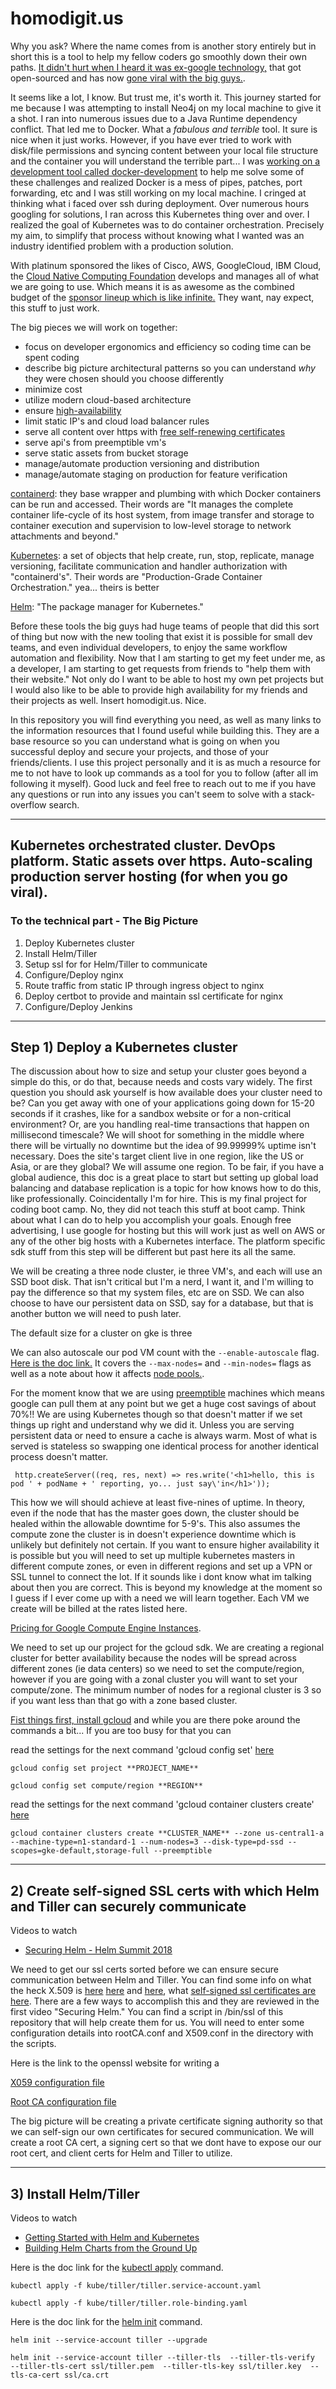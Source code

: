 # homodigit.us

Why you ask?  Where the name comes from is another story entirely but in short this is a tool to help my fellow coders go smoothly down their own paths.  [It didn't hurt when I heard it was ex-google technology,](https://blog.risingstack.com/the-history-of-kubernetes/) that got open-sourced and has now [gone viral with the big guys.](https://www.cncf.io/about/members/).

It seems like a lot, I know. But trust me, it's worth it. This journey started for me because I was attempting to install Neo4j on my local machine to give it a shot.  I ran into numerous issues due to a Java Runtime dependency conflict. That led me to Docker. What a *fabulous and terrible* tool.  It sure is nice when it just works.  However, if you have ever tried to work with disk/file permissions and syncing content between your local file structure and the container you will understand the terrible part... I was [working on a development tool called docker-development](https://github.com/matthewkeil/docker-development) to help me solve some of these challenges and realized Docker is a mess of pipes, patches, port forwarding, etc and I was still working on my local machine.  I cringed at thinking what i faced over ssh during deployment.  Over numerous hours googling for solutions, I ran across this Kubernetes thing over and over.  I realized the goal of Kubernetes was to do container orchestration.  Precisely my aim, to simplify that process without knowing what I wanted was an industry identified problem with a production solution.

With platinum sponsored the likes of Cisco, AWS, GoogleCloud, IBM Cloud, the [Cloud Native Computing Foundation](https://www.cncf.io) develops and manages all of what we are going to use.  Which means it is as awesome as the combined budget of the [sponsor lineup which is like infinite.](https://www.cncf.io/about/members/) They want, nay expect, this stuff to just work.

The big pieces we will work on together:
- focus on developer ergonomics and efficiency so coding time can be spent coding
- describe big picture architectural patterns so you can understand *why* they were chosen should you choose differently
- minimize cost
- utilize modern cloud-based architecture
- ensure [high-availability](https://en.wikipedia.org/wiki/High_availability)
- limit static IP's and cloud load balancer rules
- serve all content over https with [free self-renewing certificates](https://letsencrypt.org/)
- serve api's from preemptible vm's
- serve static assets from bucket storage
- manage/automate production versioning and distribution
- manage/automate staging on production for feature verification

[containerd](https://containerd.io/): they base wrapper and plumbing with which Docker containers can be run and accessed.  Their words are "It manages the complete container life-cycle of its host system, from image transfer and storage to container execution and supervision to low-level storage to network attachments and beyond."

[Kubernetes](https://kubernetes.io/): a set of objects that help create, run, stop, replicate, manage versioning, facilitate communication and handler authorization with "containerd's". Their words are "Production-Grade Container Orchestration."  yea... theirs is better

[Helm](https://helm.sh/): "The package manager for Kubernetes."

Before these tools the big guys had huge teams of people that did this sort of thing but now with the new tooling that exist it is possible for small dev teams, and even individual developers, to enjoy the same workflow automation and flexibility.  Now that I am starting to get my feet under me, as a developer, I am starting to get requests from friends to "help them with their website."  Not only do I want to be able to host my own pet projects but I would also like to be able to provide high availability for my friends and their projects as well.  Insert homodigit.us. Nice.

In this repository you will find everything you need, as well as many links to the information resources that I found useful while building this.  They are a base resource so you can understand what is going on when you successful deploy and secure your projects, and those of your friends/clients. I use this project personally and it is as much a resource for me to not have to look up commands as a tool for you to follow (after all im following it myself).  Good luck and feel free to reach out to me if you have any questions or run into any issues you can't seem to solve with a stack-overflow search.

----
## Kubernetes orchestrated cluster. DevOps platform. Static assets over https. Auto-scaling production server hosting (for when you go viral).

### To the technical part - The Big Picture
1) Deploy Kubernetes cluster
2) Install Helm/Tiller
3) Setup ssl for for Helm/Tiller to communicate
4) Configure/Deploy nginx
5) Route traffic from static IP through ingress object to nginx
6) Deploy certbot to provide and maintain ssl certificate for nginx
7) Configure/Deploy Jenkins

---
## Step 1) Deploy a Kubernetes cluster
The discussion about how to size and setup your cluster goes beyond a simple do this, or do that, because needs and costs vary widely. The first question you should ask yourself is how available does your cluster need to be?  Can you get away with one of your applications going down for 15-20 seconds if it crashes, like for a sandbox website or for a non-critical environment?  Or, are you handling real-time transactions that happen on millisecond timescale? We will shoot for something in the middle where there will be virtually no downtime but the idea of 99.99999% uptime isn't necessary. Does the site's target client live in one region, like the US or Asia, or are they global? We will assume one region.  To be fair, if you have a global audience, this doc is a great place to start but setting up global load balancing and database replication is a topic for how knows how to do this, like professionally. Coincidentally I'm for hire. This is my final project for coding boot camp. No, they did not teach  this stuff at boot camp. Think about what I can do to help you accomplish your goals. Enough free advertising, I use google for hosting but this will work just as well on AWS or any of the other big hosts with a Kubernetes interface. The platform specific sdk stuff from this step will be different but past here its all the same.

We will be creating a three node cluster, ie three VM's, and each will use an SSD boot disk. That isn't critical but I'm a nerd, I want it, and I'm willing to pay the difference so that my system files, etc are on SSD. We can also choose to have our persistent data on SSD, say for a database, but that is another button we will need to push later. 



The default size for a cluster on gke is three

We can also autoscale our pod VM count with the `--enable-autoscale` flag. [Here is the doc link.](https://cloud.google.com/sdk/gcloud/reference/container/clusters/create#--enable-autoscaling) It covers the `--max-nodes=` and `--min-nodes=` flags as well as a note about how it affects [node pools.](https://cloud.google.com/sdk/gcloud/reference/container/node-pools/create).

For the moment know that we are using [preemptible](https://cloud.google.com/kubernetes-engine/docs/how-to/preemptible-vms) machines which means google can pull them at any point but we get a huge cost savings of about 70%!! We are using Kubernetes though so that doesn't matter if we set things up right and understand why we did it. Unless you are serving persistent data or need to ensure a cache is always warm.  Most of what is served is stateless so swapping one identical process for another identical process  doesn't matter.

` http.createServer((req, res, next) => res.write('<h1>hello, this is pod ' + podName + ' reporting, yo... just say\'in</h1>'));`

This how we will should achieve at least five-nines of uptime. In theory, even if the node that has the master goes down, the cluster should be healed within the allowable downtime for 5-9's.  This also assumes the compute zone the cluster is in doesn't experience downtime which is unlikely but definitely not certain. If you want to ensure higher availability it is possible but you will need to set up multiple kubernetes masters in different compute zones, or even in different regions and set up a VPN or SSL tunnel to connect the lot. If it sounds like i dont know what im talking about then you are correct.  This is beyond my knowledge at the moment so I guess if I ever come up with a need we will learn together. Each VM we create will be billed at the rates listed here. 

[Pricing for Google Compute Engine Instances](https://cloud.google.com/compute/pricing).  

We need to set up our project for the gcloud sdk.  We are creating a regional cluster for better availability because the nodes will be spread across different zones (ie data centers) so we need to set the compute/region, however if you are going with a zonal cluster you will want to set your compute/zone.  The minimum number of nodes for a regional cluster is 3 so if you want less than that go with a zone based cluster.

[Fist things first, install gcloud](https://cloud.google.com/sdk/install) and while you are there poke around the commands a bit... If you are too busy for that you can

read the settings for the next command 'gcloud config set' [here](https://cloud.google.com/sdk/gcloud/reference/container/clusters/create)

`gcloud config set project **PROJECT_NAME**`

`gcloud config set compute/region **REGION**`

read the settings for the next command 'gcloud container clusters create' [here](https://cloud.google.com/sdk/gcloud/reference/container/clusters/create)

`gcloud container clusters create **CLUSTER_NAME**
--zone us-central1-a
--machine-type=n1-standard-1
--num-nodes=3
--disk-type=pd-ssd
--scopes=gke-default,storage-full
--preemptible`

---
## 2) Create self-signed SSL certs with which Helm and Tiller can securely communicate

Videos to watch
- [Securing Helm - Helm Summit 2018](https://www.youtube.com/watch?v=U8chk2s3i94&list=PLht8mj-Kzov2ZdAAzjA7r6PMAUKo3xFr5&index=3&t=0s)

We need to get our ssl certs sorted before we can ensure secure communication between Helm and Tiller.  You can find some info on what the heck X.509 is [here](https://en.wikipedia.org/wiki/X.509) [here](https://security.stackexchange.com/questions/36932/what-is-the-difference-between-ssl-and-x-509-certificates) and [here](http://www.sslauthority.com/x509-what-you-should-know/), what [self-signed ssl certificates are here](). There are a few ways to accomplish this and they are reviewed in the first video "Securing Helm." You can find a script in /bin/ssl of this repository that will help create them for us.  You will need to enter some configuration details into rootCA.conf and X509.conf in the directory with the scripts.

Here is the link to the openssl website for writing a 

[X059 configuration file](https://docs.genesys.com/Documentation/PSDK/9.0.x/Developer/TLSOpenSSLConfigurationFile)

[Root CA configuration file](https://jamielinux.com/docs/openssl-certificate-authority/appendix/root-configuration-file.html)

The big picture will be creating a private certificate signing authority so that we can self-sign our own certificates for secured communication.  We will create a root CA cert, a signing cert so that we dont have to expose our our root cert, and client certs for Helm and Tiller to utilize.

---
## 3) Install Helm/Tiller

Videos to watch
- [Getting Started with Helm and Kubernetes](https://www.youtube.com/watch?v=HTj3MMZE6zg&index=1&list=PLht8mj-Kzov2ZdAAzjA7r6PMAUKo3xFr5)
- [Building Helm Charts from the Ground Up](https://www.youtube.com/watch?v=vQX5nokoqrQ&list=PLht8mj-Kzov2ZdAAzjA7r6PMAUKo3xFr5&index=5)


Here is the doc link for the [kubectl apply](https://kubernetes.io/docs/reference/generated/kubectl/kubectl-commands#apply) command.

`kubectl apply -f kube/tiller/tiller.service-account.yaml`

`kubectl apply -f kube/tiller/tiller.role-binding.yaml`

Here is the doc link for the [helm init](https://helm.sh/docs/helm/#helm-init) command.

`helm init --service-account tiller --upgrade`

`helm init
--service-account tiller
--tiller-tls 
--tiller-tls-verify 
--tiller-tls-cert ssl/tiller.pem 
--tiller-tls-key ssl/tiller.key 
--tls-ca-cert ssl/ca.crt`


